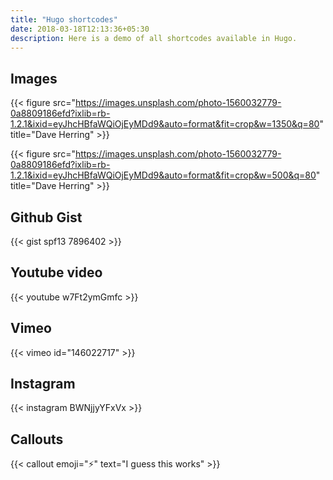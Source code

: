 ```yaml
---
title: "Hugo shortcodes"
date: 2018-03-18T12:13:36+05:30
description: Here is a demo of all shortcodes available in Hugo.
---
```


## Images

{{< figure src="https://images.unsplash.com/photo-1560032779-0a8809186efd?ixlib=rb-1.2.1&ixid=eyJhcHBfaWQiOjEyMDd9&auto=format&fit=crop&w=1350&q=80" title="Dave Herring" >}}

{{< figure src="https://images.unsplash.com/photo-1560032779-0a8809186efd?ixlib=rb-1.2.1&ixid=eyJhcHBfaWQiOjEyMDd9&auto=format&fit=crop&w=500&q=80" title="Dave Herring" >}}


## Github Gist

{{< gist spf13 7896402 >}}

## Youtube video

{{< youtube w7Ft2ymGmfc >}}


## Vimeo

{{< vimeo id="146022717" >}}

## Instagram

{{< instagram BWNjjyYFxVx >}}

## Callouts

{{< callout emoji="⚡️" text="I guess this works" >}}
